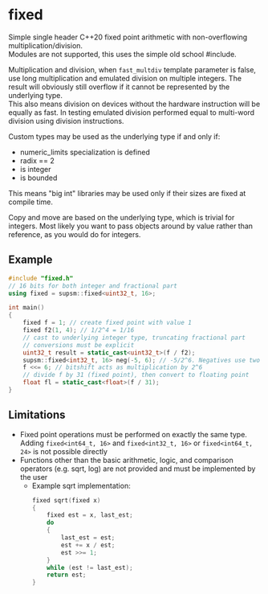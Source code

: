 # fixed
Simple single header C++20 fixed point arithmetic with non-overflowing multiplication/division.  
Modules are not supported, this uses the simple old school #include.  

Multiplication and division, when `fast_multdiv` template parameter is false, use long multiplication and emulated division on multiple integers. The result will obviously still overflow if it cannot be represented by the underlying type.  
This also means division on devices without the hardware instruction will be equally as fast. In testing emulated division performed equal to multi-word division using division instructions.  

Custom types may be used as the underlying type if and only if:
- numeric_limits specialization is defined
- radix == 2
- is integer
- is bounded

This means "big int" libraries may be used only if their sizes are fixed at compile time.  

Copy and move are based on the underlying type, which is trivial for integers. Most likely you want to pass objects around by value rather than reference, as you would do for integers.  

## Example
```c++
#include "fixed.h"
// 16 bits for both integer and fractional part
using fixed = supsm::fixed<uint32_t, 16>;

int main()
{
	fixed f = 1; // create fixed point with value 1
	fixed f2(1, 4); // 1/2^4 = 1/16
	// cast to underlying integer type, truncating fractional part
	// conversions must be explicit
	uint32_t result = static_cast<uint32_t>(f / f2);
	supsm::fixed<int32_t, 16> neg(-5, 6); // -5/2^6. Negatives use two's complement following underlying type
	f <<= 6; // bitshift acts as multiplication by 2^6
	// divide f by 31 (fixed point), then convert to floating point
	float fl = static_cast<float>(f / 31);
}
```

## Limitations
- Fixed point operations must be performed on exactly the same type. Adding `fixed<int64_t, 16>` and `fixed<int32_t, 16>` or `fixed<int64_t, 24>` is not possible directly
- Functions other than the basic arithmetic, logic, and comparison operators (e.g. sqrt, log) are not provided and must be implemented by the user
  - Example sqrt implementation:
    ```c++
    fixed sqrt(fixed x)
	{
	    fixed est = x, last_est;
	    do
	    {
	        last_est = est;
	        est += x / est;
	        est >>= 1;
	    }
	    while (est != last_est);
	    return est;
	}
 	```
